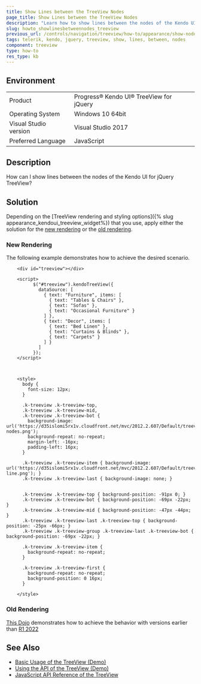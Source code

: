 ```yaml
---
title: Show Lines between the TreeView Nodes
page_title: Show Lines between the TreeView Nodes
description: "Learn how to show lines between the nodes of the Kendo UI for jQuery TreeView."
slug: howto_showlinesbetweennodes_treeview
previous_url: /controls/navigation/treeview/how-to/appearance/show-node-lines
tags: telerik, kendo, jquery, treeview, show, lines, between, nodes
component: treeview
type: how-to
res_type: kb
---
```


## Environment

<table>
 <tr>
  <td>Product</td>
  <td>Progress® Kendo UI® TreeView for jQuery</td>
 </tr>
 <tr>
  <td>Operating System</td>
  <td>Windows 10 64bit</td>
 </tr>
 <tr>
  <td>Visual Studio version</td>
  <td>Visual Studio 2017</td>
 </tr>
 <tr>
  <td>Preferred Language</td>
  <td>JavaScript</td>
 </tr>
</table>

## Description

How can I show lines between the nodes of the Kendo UI for jQuery TreeView?

## Solution

Depending on the [TreeView rendering and styling options]({% slug appearance_kendoui_treeview_widget%}) that you use, apply either the solution for the [new rendering](#new-rendering) or the [old rendering](#new-rendering).

### New Rendering

The following example demonstrates how to achieve the desired scenario.

```dojo
    <div id="treeview"></div>

    <script>
          $("#treeview").kendoTreeView({
            dataSource: [
              { text: "Furniture", items: [
                { text: "Tables & Chairs" },
                { text: "Sofas" },
                { text: "Occasional Furniture" }
              ] },
              { text: "Decor", items: [
                { text: "Bed Linen" },
                { text: "Curtains & Blinds" },
                { text: "Carpets" }
              ] }
            ]
          });
    </script>

   
      
    <style>
      body {
        font-size: 12px;
      }

      .k-treeview .k-treeview-top,
      .k-treeview .k-treeview-mid,
      .k-treeview .k-treeview-bot {
        background-image: url('https://d35islomi5rx1v.cloudfront.net/mvc/2012.2.607/Default/treeview-nodes.png');
        background-repeat: no-repeat;
        margin-left: -16px;
        padding-left: 16px;
      }

      .k-treeview .k-treeview-item { background-image: url('https://d35islomi5rx1v.cloudfront.net/mvc/2012.2.607/Default/treeview-line.png'); }
      .k-treeview .k-treeview-last { background-image: none; }


      .k-treeview .k-treeview-top { background-position: -91px 0; }
      .k-treeview .k-treeview-bot { background-position: -69px -22px; }
      .k-treeview .k-treeview-mid { background-position: -47px -44px; }
      .k-treeview .k-treeview-last .k-treeview-top { background-position: -25px -66px; }
      .k-treeview .k-treeview-group .k-treeview-last .k-treeview-bot { background-position: -69px -22px; }

      .k-treeview .k-treeview-item {
        background-repeat: no-repeat;
      }

      .k-treeview .k-treeview-first {
        background-repeat: no-repeat;
        background-position: 0 16px;
      }

    </style>
```


### Old Rendering

[This Dojo](https://dojo.telerik.com/@Stoyan/UMUyexoW) demonstrates how to achieve the behavior with versions earlier than [R1 2022](https://www.telerik.com/support/whats-new/kendo-ui/release-history/kendo-ui-r1-2022-(version-2022-1-119))


## See Also

* [Basic Usage of the TreeView (Demo)](https://demos.telerik.com/kendo-ui/treeview/index)
* [Using the API of the TreeView (Demo)](https://demos.telerik.com/kendo-ui/treeview/api)
* [JavaScript API Reference of the TreeView](/api/javascript/ui/treeview)
